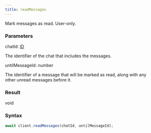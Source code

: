 ```yaml
---
title: readMessages
---
```


Mark messages as read. User-only.


### Parameters 

<div class="flex flex-col gap-3"><div><div class="font-mono" id="p_chatId" data-anchor><span class="font-bold">chatId</span><span class="opacity-50">:</span> <a href="/gh/types/id"  >ID</a></div><div class="pl-3"><div class="no-margin">

The identifier of the chat that includes the messages.

</div></div></div><div><div class="font-mono" id="p_untilMessageId" data-anchor><span class="font-bold">untilMessageId</span><span class="opacity-50">:</span> <span>number</span></div><div class="pl-3"><div class="no-margin">

The identifier of a message that will be marked as read, along with any other unread messages before it.

</div></div></div></div>

### Result 

<div class="font-mono"><span>void</span></div>

### Syntax

```ts
await client.readMessages(chatId, untilMessageId);
```



